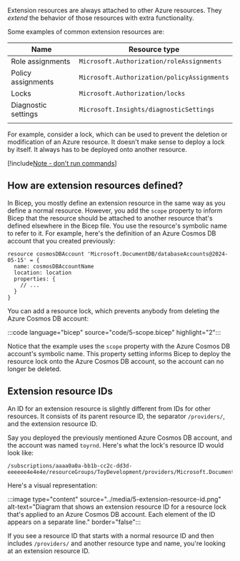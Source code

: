 Extension resources are always attached to other Azure resources. They *extend* the behavior of those resources with extra functionality. 

Some examples of common extension resources are:

| Name                | Resource type                               |
|---------------------|---------------------------------------------|
| Role assignments    | `Microsoft.Authorization/roleAssignments`   |
| Policy assignments  | `Microsoft.Authorization/policyAssignments` |
| Locks               | `Microsoft.Authorization/locks`             |
| Diagnostic settings | `Microsoft.Insights/diagnosticSettings`     |
| | |

For example, consider a lock, which can be used to prevent the deletion or modification of an Azure resource. It doesn't make sense to deploy a lock by itself. It always has to be deployed onto another resource.

[!include[Note - don't run commands](../../../includes/dont-run-commands.md)]

## How are extension resources defined?

In Bicep, you mostly define an extension resource in the same way as you define a normal resource. However, you add the `scope` property to inform Bicep that the resource should be attached to another resource that's defined elsewhere in the Bicep file. You use the resource's symbolic name to refer to it. For example, here's the definition of an Azure Cosmos DB account that you created previously:

```bicep
resource cosmosDBAccount 'Microsoft.DocumentDB/databaseAccounts@2024-05-15' = {
  name: cosmosDBAccountName
  location: location
  properties: {
    // ...
  }
}
```

You can add a resource lock, which prevents anybody from deleting the Azure Cosmos DB account:

:::code language="bicep" source="code/5-scope.bicep" highlight="2":::

Notice that the example uses the `scope` property with the Azure Cosmos DB account's symbolic name. This property setting informs Bicep to deploy the resource lock onto the Azure Cosmos DB account, so the account can no longer be deleted.

## Extension resource IDs

An ID for an extension resource is slightly different from IDs for other resources. It consists of its parent resource ID, the separator `/providers/`, and the extension resource ID.

Say you deployed the previously mentioned Azure Cosmos DB account, and the account was named `toyrnd`. Here's what the lock's resource ID would look like:

```
/subscriptions/aaaa0a0a-bb1b-cc2c-dd3d-eeeeee4e4e4e/resourceGroups/ToyDevelopment/providers/Microsoft.DocumentDB/databaseAccounts/toyrnd/providers/Microsoft.Authorization/locks/DontDelete
```

Here's a visual representation:

:::image type="content" source="../media/5-extension-resource-id.png" alt-text="Diagram that shows an extension resource ID for a resource lock that's applied to an Azure Cosmos DB account. Each element of the ID appears on a separate line." border="false":::

If you see a resource ID that starts with a normal resource ID and then includes `/providers/` and another resource type and name, you're looking at an extension resource ID.
